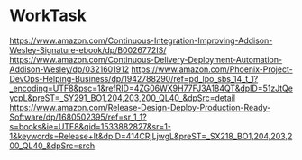 # WorkTask
https://www.amazon.com/Continuous-Integration-Improving-Addison-Wesley-Signature-ebook/dp/B0026772IS/
https://www.amazon.com/Continuous-Delivery-Deployment-Automation-Addison-Wesley/dp/0321601912
https://www.amazon.com/Phoenix-Project-DevOps-Helping-Business/dp/1942788290/ref=pd_lpo_sbs_14_t_1?_encoding=UTF8&psc=1&refRID=4ZG06WX9H77FJ3A184QT&dpID=51zJtQeycpL&preST=_SY291_BO1,204,203,200_QL40_&dpSrc=detail
https://www.amazon.com/Release-Design-Deploy-Production-Ready-Software/dp/1680502395/ref=sr_1_1?s=books&ie=UTF8&qid=1533882827&sr=1-1&keywords=Release+It&dpID=414CRjLjwgL&preST=_SX218_BO1,204,203,200_QL40_&dpSrc=srch
